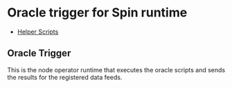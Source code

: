 # Oracle trigger for Spin runtime

- [Helper Scripts](../../scripts/sdk/README.md)

## Oracle Trigger

This is the node operator runtime that executes the oracle scripts and sends the results
for the registered data feeds.
